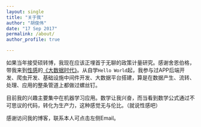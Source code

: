```yaml
---
layout: single
title: "关于我"
author: "胡俊伟"
date: "17 Sep 2017"
permalink: /about/
author_profile: true

---
```


如果当年接受硕转博，我现在应该正埋首于无聊的政策计量研究。感谢舍恩伯格，带我来到[性感](https://hbr.org/2012/10/data-scientist-the-sexiest-job-of-the-21st-century)的[《大数据时代》](https://book.douban.com/subject/20429677/)。从自学`Hello World`起，我参与过APP后端开发、爬虫开发、基础设施中间件开发、大数据平台搭建，算是在数据产生、流转、处理、应用的整条管道上都做过螺丝钉。

目前我的兴趣主要集中在机器学习应用。数学让我兴奋，而当看到数学公式通过不可思议的代码，转化为生产力，这种感觉无与伦比。（就说性感吧）

感谢访问我的博客，联系本人可点击左侧Email。
